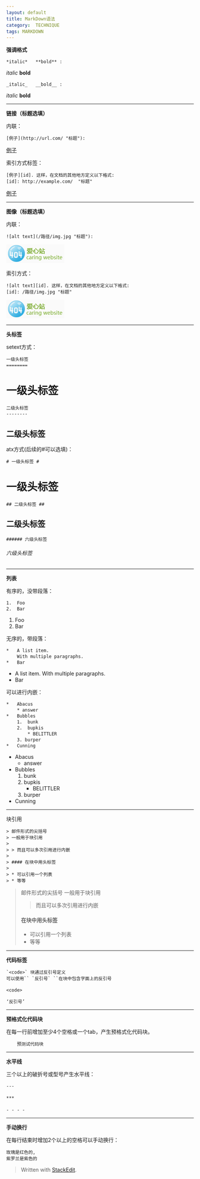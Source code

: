 ```yaml
---
layout: default
title: MarkDown语法
category:  TECHNIQUE
tags: MARKDOWN
---
```


**强调格式**

```
*italic*   **bold** :
```
*italic*   **bold** 

```
_italic_   __bold__ :
```
_italic_   __bold__

***

**链接（标题选填）**

内联：

```
[例子](http://url.com/ "标题"):
```

[例子](http://ghold.net/ "ghold.net")

索引方式标签：

```
[例子][id]. 这样，在文档的其他地方定义以下格式:
[id]: http://example.com/  "标题"
```

[例子][1]

[1]: http://ghold.net/  "ghold.net"

<!-- excerpt -->

***

**图像（标题选填）**

内联：

```
![alt text](/路径/img.jpg "标题"):
```

![alt text](/assets/img/2013_11_22/404.png "列子")

索引方式：

```
![alt text][id]. 这样，在文档的其他地方定义以下格式:  
[id]: /路径/img.jpg "标题"
```

![alt text][2]  

[2]: /assets/img/2013_11_22/404.png "例子"

***

**头标签**

setext方式：

```
一级头标签
========
```

一级头标签
========

```
二级头标签
--------
```

二级头标签
------

atx方式(后续的#可以选填)：

```
# 一级头标签 #
```

# 一级头标签 #

```
## 二级头标签 ##
```

## 二级头标签 ##

```
###### 六级头标签
```

###### 六级头标签

***

**列表**

有序的，没带段落：

```
1.  Foo
2.  Bar
```

1.   Foo
2.   Bar

无序的，带段落：

```
*   A list item.
    With multiple paragraphs.
*   Bar
```

*	A list item.
	With multiple paragraphs.
*	Bar

可以进行内嵌：

```
*   Abacus
    * answer
*   Bubbles
    1.  bunk
    2.  bupkis
        * BELITTLER
    3. burper
*   Cunning
```

*   Abacus
    * answer
*   Bubbles
    1.  bunk
    2.  bupkis
        * BELITTLER
    3. burper
*   Cunning

***

块引用

```
> 邮件形式的尖括号
> 一般用于块引用
>
> > 而且可以多次引用进行内嵌
>
> #### 在块中用头标签
> 
> * 可以引用一个列表
> * 等等
```

> 邮件形式的尖括号
> 一般用于块引用
>
> > 而且可以多次引用进行内嵌
>
> #### 在块中用头标签
> 
> * 可以引用一个列表
> * 等等

***

**代码标签**

```
`<code>` 块通过反引号定义
可以使用`` `反引号` ``在块中包含字面上的反引号
```

`<code>`

``‘反引号’``

***

**预格式化代码块**

在每一行前增加至少4个空格或一个tab，产生预格式化代码块。

```
	预测试代码块
```

***

**水平线**

三个以上的破折号或型号产生水平线：

```
---

***

- - - -
```

***

**手动换行**

在每行结束时增加2个以上的空格可以手动换行：

```
玫瑰是红色的,  
紫罗兰是紫色的
```

> Written with [StackEdit](https://stackedit.io/).